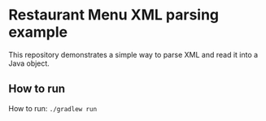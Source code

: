 # Restaurant Menu XML parsing example

This repository demonstrates a simple way to parse XML and read it into a Java object.

## How to run

How to run: `./gradlew run`
